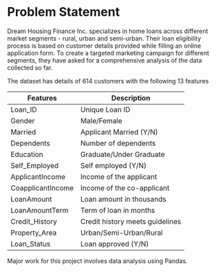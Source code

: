 <h1>Problem Statement</h1>

Dream Housing Finance Inc. specializes in home loans across different market segments - rural, urban and semi-urban. Their loan eligibility process is based on customer details provided while filling an online application form. To create a targeted marketing campaign for different segments, they have asked for a comprehensive analysis of the data collected so far.

The dataset has details of 614 customers with the following 13 features

| Features | Description |
| --- | --- |
|Loan_ID |	Unique Loan ID |
|Gender |	Male/Female |
|Married |	Applicant Married (Y/N) |
|Dependents |	Number of dependents |
|Education |	Graduate/Under Graduate |
|Self_Employed |	Self employed (Y/N) |
|ApplicantIncome |	Income of the applicant |
|CoapplicantIncome |	Income of the co-applicant |
|LoanAmount |	Loan amount in thousands |
|LoanAmountTerm |	Term of loan in months |
|Credit_History |	Credit history meets guidelines |
|Property_Area |	Urban/Semi-Urban/Rural |
|Loan_Status |	Loan approved (Y/N) |

Major work for this project involves data analysis using Pandas.
